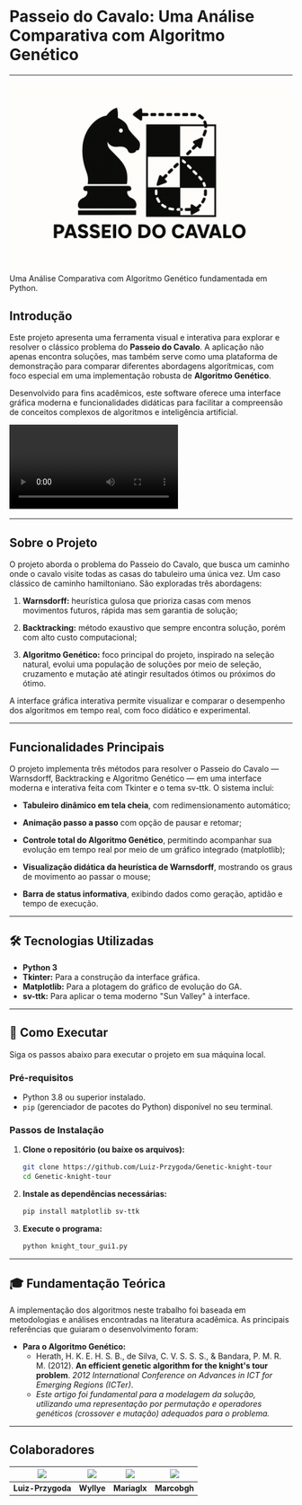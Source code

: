 # Passeio do Cavalo: Uma Análise Comparativa com Algoritmo Genético
---
![Logo do projeto](https://github.com/Luiz-Przygoda/Genetic-knight-tour/blob/main/imgs/knights%20tour%20logo.png)
Uma Análise Comparativa com Algoritmo Genético fundamentada em Python.

## Introdução

Este projeto apresenta uma ferramenta visual e interativa para explorar e resolver o clássico problema do **Passeio do Cavalo**. A aplicação não apenas encontra soluções, mas também serve como uma plataforma de demonstração para comparar diferentes abordagens algorítmicas, com foco especial em uma implementação robusta de **Algoritmo Genético**.

Desenvolvido para fins acadêmicos, este software oferece uma interface gráfica moderna e funcionalidades didáticas para facilitar a compreensão de conceitos complexos de algoritmos e inteligência artificial.

![Vídeo de demonstração do projeto](https://github.com/Luiz-Przygoda/Genetic-knight-tour/blob/main/imgs/video-demo.webm)

---

## Sobre o Projeto

O projeto aborda o problema do Passeio do Cavalo, que busca um caminho onde o cavalo visite todas as casas do tabuleiro uma única vez. Um caso clássico de caminho hamiltoniano.
São exploradas três abordagens:

1. **Warnsdorff:** heurística gulosa que prioriza casas com menos movimentos futuros, rápida mas sem garantia de solução;

2. **Backtracking:** método exaustivo que sempre encontra solução, porém com alto custo computacional;

3. **Algoritmo Genético:** foco principal do projeto, inspirado na seleção natural, evolui uma população de soluções por meio de seleção, cruzamento e mutação até atingir resultados ótimos ou próximos do ótimo.

A interface gráfica interativa permite visualizar e comparar o desempenho dos algoritmos em tempo real, com foco didático e experimental.

---

## Funcionalidades Principais

O projeto implementa três métodos para resolver o Passeio do Cavalo — Warnsdorff, Backtracking e Algoritmo Genético — em uma interface moderna e interativa feita com Tkinter e o tema sv-ttk.
O sistema inclui:

* **Tabuleiro dinâmico em tela cheia**, com redimensionamento automático;

* **Animação passo a passo** com opção de pausar e retomar;

* **Controle total do Algoritmo Genético**, permitindo acompanhar sua evolução em tempo real por meio de um gráfico integrado (matplotlib);

* **Visualização didática da heurística de Warnsdorff**, mostrando os graus de movimento ao passar o mouse;

* **Barra de status informativa**, exibindo dados como geração, aptidão e tempo de execução.
  
---

## 🛠️ Tecnologias Utilizadas

* **Python 3**
* **Tkinter:** Para a construção da interface gráfica.
* **Matplotlib:** Para a plotagem do gráfico de evolução do GA.
* **sv-ttk:** Para aplicar o tema moderno "Sun Valley" à interface.

---

## 🚀 Como Executar

Siga os passos abaixo para executar o projeto em sua máquina local.

### Pré-requisitos

* Python 3.8 ou superior instalado.
* `pip` (gerenciador de pacotes do Python) disponível no seu terminal.

### Passos de Instalação

1.  **Clone o repositório (ou baixe os arquivos):**
    ```bash
    git clone https://github.com/Luiz-Przygoda/Genetic-knight-tour
    cd Genetic-knight-tour
    ```

2.  **Instale as dependências necessárias:**
    ```bash
    pip install matplotlib sv-ttk
    ```

3.  **Execute o programa:**
    ```bash
    python knight_tour_gui1.py
    ```

---

## 🎓 Fundamentação Teórica

A implementação dos algoritmos neste trabalho foi baseada em metodologias e análises encontradas na literatura acadêmica. As principais referências que guiaram o desenvolvimento foram:

* **Para o Algoritmo Genético:**
    * Herath, H. K. E. H. S. B., de Silva, C. V. S. S. S., & Bandara, P. M. R. M. (2012). **An efficient genetic algorithm for the knight's tour problem**. *2012 International Conference on Advances in ICT for Emerging Regions (ICTer)*.
    * *Este artigo foi fundamental para a modelagem da solução, utilizando uma representação por permutação e operadores genéticos (crossover e mutação) adequados para o problema.*

---

## **Colaboradores**
| [<img src="https://avatars.githubusercontent.com/u/142179999?v=4" width="115">](https://github.com/Luiz-Przygoda) | [<img src="https://avatars.githubusercontent.com/u/113839563?v=4" width="115">](https://github.com/Wyllye) | [<img src="https://avatars.githubusercontent.com/u/125486974?v=4" width="115">](https://github.com/mariaglx) | [<img src="https://avatars.githubusercontent.com/u/75136675?v=4" width="115">](https://github.com/marcobgh)|
|:--------------------------------------------------------------------------:|:-----------------------------------------------------------------------:|:-----------------------------------------------------------------------:|:--------------------------------------------------------------------:|
| **Luiz-Przygoda**                                                              | **Wyllye**                                                               | **Mariaglx**                                                           | **Marcobgh**                                                              |
